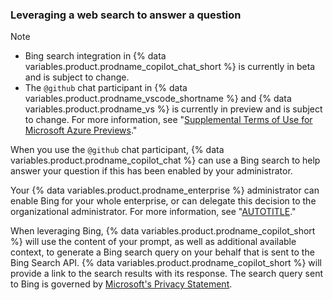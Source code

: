 ### Leveraging a web search to answer a question

> [!NOTE]
> * Bing search integration in {% data variables.product.prodname_copilot_chat_short %} is currently in beta and is subject to change.
> * The `@github` chat participant in {% data variables.product.prodname_vscode_shortname %} and {% data variables.product.prodname_vs %} is currently in preview and is subject to change. For more information, see "[Supplemental Terms of Use for Microsoft Azure Previews](https://azure.microsoft.com/en-us/support/legal/preview-supplemental-terms)."

When you use the `@github` chat participant, {% data variables.product.prodname_copilot_chat %} can use a Bing search to help answer your question if this has been enabled by your administrator.

Your {% data variables.product.prodname_enterprise %} administrator can enable Bing for your whole enterprise, or can delegate this decision to the organizational administrator. For more information, see "[AUTOTITLE](/admin/policies/enforcing-policies-for-your-enterprise/enforcing-policies-for-github-copilot-in-your-enterprise#managing-the-use-of-github-copilot-features-on-githubcom)."

When leveraging Bing, {% data variables.product.prodname_copilot_short %} will use the content of your prompt, as well as additional available context, to generate a Bing search query on your behalf that is sent to the Bing Search API. {% data variables.product.prodname_copilot_short %} will provide a link to the search results with its response. The search query sent to Bing is governed by [Microsoft's Privacy Statement](https://privacy.microsoft.com/en-us/privacystatement).
